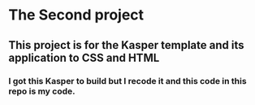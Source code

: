 # The Second project
## This project is for the Kasper template and its application to CSS and HTML
### I got this Kasper to build but I recode it and this code in this repo is my code.
